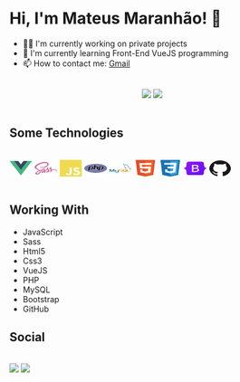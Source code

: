 # Hi, I'm Mateus Maranhão! 👋

<ul>
    <li>👩‍💻 I'm currently working on private projects</li>
    <li>🧠 I'm currently learning Front-End VueJS programming</li>
    <li>📫 How to contact me: <a href="mailto:feradourada@gmail.com">Gmail</a></li>
</ul>

<div align="center"><br>
        <img height="160em" src="https://github-readme-stats.vercel.app/api?username=mateusmaranhao12&show_icons=true&theme=dracula&count_private=true" />
        <img height="160em" src="https://github-readme-stats.vercel.app/api/top-langs/?username=mateusmaranhao12&layout=compact&langs_count=6&theme=dracula" />
</div><br>

## Some Technologies

<div display="inline_block"><br>
    <img align="center" alt="VueJS" height="30" width="40" src="https://raw.githubusercontent.com/devicons/devicon/master/icons/vuejs/vuejs-original.svg"/>
    <img align="center" alt="SCSS" height="30" width="40" src="https://raw.githubusercontent.com/devicons/devicon/master/icons/sass/sass-original.svg"/>
    <img align="center" alt="Javascript" height="30" width="40" src="https://raw.githubusercontent.com/devicons/devicon/master/icons/javascript/javascript-plain.svg"/>
    <img align="center" alt="PHP" height="30" width="40" src="https://github.com/devicons/devicon/blob/master/icons/php/php-original.svg"/>
    <img align="center" alt="MySQL" height="30" width="40" src="https://github.com/devicons/devicon/blob/master/icons/mysql/mysql-original-wordmark.svg"/>
    <img align="center" alt="HTML" height="30" width="40" src="https://raw.githubusercontent.com/devicons/devicon/master/icons/html5/html5-original.svg"/>
    <img align="center" alt="CSS" height="30" width="40" src="https://raw.githubusercontent.com/devicons/devicon/master/icons/css3/css3-original.svg"/>
    <img align="center" alt="Bootstrap" height="30" width="40" src="https://github.com/devicons/devicon/blob/master/icons/bootstrap/bootstrap-original.svg"/>
    <img align="center" alt="GitHub" height="30" width="40" src="https://github.com/devicons/devicon/blob/master/icons/github/github-original.svg"/>
    
</div><br>

## Working With
<ul>
    <li>JavaScript</li>
    <li>Sass</li>
    <li>Html5</li>
    <li>Css3</li>
    <li>VueJS</li>
    <li>PHP</li>
    <li>MySQL</li>
    <li>Bootstrap</li>
    <li>GitHub</li>
</ul>
    
## Social

<div><br>
    <a href="https://instagram.com/mateus_maranhao12"><img src="https://img.shields.io/badge/Instagram-E4405F?style=for-the-badge&logo=instagram&logoColor=white"/></a>
    <a href="mailto:feradourada@gmail.com"><img src="https://img.shields.io/badge/Gmail-D14836?style=for-the-badge&logo=gmail&logoColor=white"/></a>
</div>
